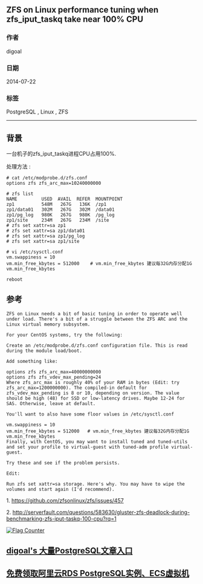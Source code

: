 ## ZFS on Linux performance tuning when zfs_iput_taskq take near 100% CPU  
                                                                                                                                                                                                 
### 作者                                                                                                                                                                                             
digoal                                                                                                                                                                                               
                                                                                                                                                                                           
### 日期                                                                                                                                                                                                              
2014-07-22                                                                                                                                                                                     
                                                                                                                                                                                            
### 标签                                                                                                                                                                                           
PostgreSQL , Linux , ZFS                                                                                                                                                                                         
                                                                                                                                                                                                                             
----                                                                                                                                                                                                     
                                                                                                                                                                                                                                         
## 背景                            
一台机子的zfs_iput_taskq进程CPU占用100%.   
  
处理方法 :   
  
```  
# cat /etc/modprobe.d/zfs.conf  
options zfs zfs_arc_max=10240000000  
  
# zfs list  
NAME         USED  AVAIL  REFER  MOUNTPOINT  
zp1          548M   267G   136K  /zp1  
zp1/data01   302M   267G   302M  /data01  
zp1/pg_log   980K   267G   980K  /pg_log  
zp1/site     234M   267G   234M  /site  
# zfs set xattr=sa zp1  
# zfs set xattr=sa zp1/data01  
# zfs set xattr=sa zp1/pg_log  
# zfs set xattr=sa zp1/site  
  
# vi /etc/sysctl.conf  
vm.swappiness = 10  
vm.min_free_kbytes = 512000    # vm.min_free_kbytes 建议每32G内存分配1G vm.min_free_kbytes
  
reboot  
```  
  
## 参考  
  
```  
ZFS on Linux needs a bit of basic tuning in order to operate well under load. There's a bit of a struggle between the ZFS ARC and the Linux virtual memory subsystem.  
  
For your CentOS systems, try the following:  
  
Create an /etc/modprobe.d/zfs.conf configuration file. This is read during the module load/boot.  
  
Add something like:  
  
options zfs zfs_arc_max=40000000000  
options zfs zfs_vdev_max_pending=24  
Where zfs_arc_max is roughly 40% of your RAM in bytes (Edit: try zfs_arc_max=1200000000). The compiled-in default for zfs_vdev_max_pending is 8 or 10, depending on version. The value should be high (48) for SSD or low-latency drives. Maybe 12-24 for SAS. Otherwise, leave at default.  
  
You'll want to also have some floor values in /etc/sysctl.conf  
  
vm.swappiness = 10  
vm.min_free_kbytes = 512000   # vm.min_free_kbytes 建议每32G内存分配1G vm.min_free_kbytes
Finally, with CentOS, you may want to install tuned and tuned-utils and set your profile to virtual-guest with tuned-adm profile virtual-guest.  
  
Try these and see if the problem persists.  
  
Edit:  
  
Run zfs set xattr=sa storage. Here's why. You may have to wipe the volumes and start again (I'd recommend).  
```  
  
1\. https://github.com/zfsonlinux/zfs/issues/457  
  
2\. http://serverfault.com/questions/583630/gluster-zfs-deadlock-during-benchmarking-zfs-iput-taskq-100-cpu?rq=1  
  
  
<a rel="nofollow" href="http://info.flagcounter.com/h9V1"  ><img src="http://s03.flagcounter.com/count/h9V1/bg_FFFFFF/txt_000000/border_CCCCCC/columns_2/maxflags_12/viewers_0/labels_0/pageviews_0/flags_0/"  alt="Flag Counter"  border="0"  ></a>  
  
  
  
  
  
  
## [digoal's 大量PostgreSQL文章入口](https://github.com/digoal/blog/blob/master/README.md "22709685feb7cab07d30f30387f0a9ae")
  
  
## [免费领取阿里云RDS PostgreSQL实例、ECS虚拟机](https://free.aliyun.com/ "57258f76c37864c6e6d23383d05714ea")
  
